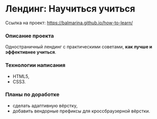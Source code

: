# Лендинг: Научиться учиться

Ссылка на проект: https://balmarina.github.io/how-to-learn/ 

### Описание проекта
Одностраничный лендинг с практическими советами, **как лучше и эффективнее учиться**.

### Технологии написания
* HTML5,
* CSS3.

### Планы по доработке
+ сделать адаптивную вёрстку,
+ добавить вендорные префиксы для кроссбраузерной вёрстки.
